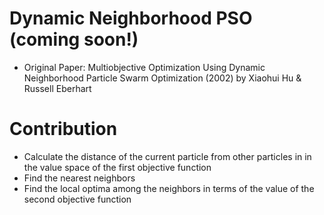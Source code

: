 # Dynamic Neighborhood PSO (coming soon!)

* Original Paper: Multiobjective Optimization Using Dynamic Neighborhood Particle Swarm Optimization (2002) by Xiaohui Hu & Russell Eberhart

# Contribution

* Calculate the distance of the current particle from other particles in in the value space of the first objective function
* Find the nearest neighbors
* Find the local optima among the neighbors in terms of the value of the second objective function
